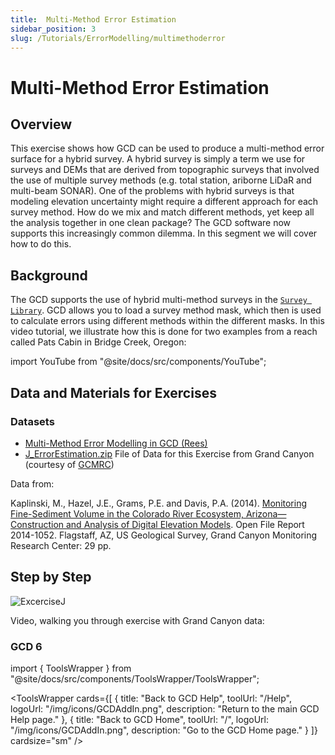 ```yaml
---
title:  Multi-Method Error Estimation
sidebar_position: 3
slug: /Tutorials/ErrorModelling/multimethoderror
---
```


# Multi-Method Error Estimation

## Overview

This exercise shows how GCD can be used to produce a multi-method error surface for a hybrid survey. A hybrid survey is simply a term we use for surveys and DEMs that are derived from topographic surveys that involved the use of multiple survey methods (e.g. total station, ariborne LiDaR and multi-beam SONAR). One of the problems with hybrid surveys is that modeling elevation uncertainty might require a different approach for each survey method. How do we mix and match different methods, yet keep all the analysis together in one clean package? The GCD software now supports this increasingly common dilemma. In this segment we will cover how to do this.

## Background

The GCD supports the use of hybrid multi-method surveys in the [`Survey Library`](/system/errors/NodeNotFound?suri=wuid:gx:3ed05905e41de6f6). GCD allows you to load a survey method mask, which then is used to calculate errors using different methods within the different masks. In this video tutorial, we illustrate how this is done for two examples from a reach called Pats Cabin in Bridge Creek, Oregon:

import YouTube from "@site/docs/src/components/YouTube";

<YouTube embedId="3JXnCzlstBQ" title="Multi-Method Error Estimation Example" />

## Data and Materials for Exercises

### Datasets

- [Multi-Method Error Modelling in GCD (Rees)](https://s3-us-west-2.amazonaws.com/etalweb.joewheaton.org/GCD/Workshop/2017/Bologna/Exercise/I_MultiMethod.zip)
- [J_ErrorEstimation.zip](http://etalweb.joewheaton.org/etal_workshops/GCD/2015_USU/J_ErrorEstimation.zip) File of Data for this Exercise from Grand Canyon (courtesy of [GCMRC](https://www.gcmrc.gov/))

Data from:

Kaplinski, M., Hazel, J.E., Grams, P.E. and Davis, P.A. (2014). [Monitoring Fine-Sediment Volume in the Colorado River Ecosystem, Arizona—Construction and Analysis of Digital Elevation Models](http://pubs.usgs.gov/of/2014/1052/). Open File Report 2014-1052. Flagstaff, AZ, US Geological Survey, Grand Canyon Monitoring Research Center: 29 pp.

## Step by Step

![ExcerciseJ](/img/tutorials/ExcerciseJ.png)

Video, walking you through exercise with Grand Canyon data:

### GCD 6

<YouTube embedId="1MVNmbM99e4" title="GCD 6 Multi-Method Error Estimation" />

import { ToolsWrapper } from "@site/docs/src/components/ToolsWrapper/ToolsWrapper";

<ToolsWrapper
  cards={[
	{
	  title: "Back to GCD Help",
	  toolUrl: "/Help",
	  logoUrl: "/img/icons/GCDAddIn.png",
	  description: "Return to the main GCD Help page."
	},
	{
	  title: "Back to GCD Home",
	  toolUrl: "/",
	  logoUrl: "/img/icons/GCDAddIn.png",
	  description: "Go to the GCD Home page."
	}
  ]}
  cardsize="sm"
/>